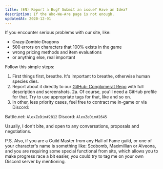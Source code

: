```yaml
---
title: (EN) Report a Bug? Submit an issue? Have an Idea?
description: If the Who-We-Are page is not enough.
updatedAt: 2020-12-01
---
```


If you encounter serious problems with our site, like:

- ~~Crazy Zombie Dragons~~
- 500 errors on characters that 100% exists in the game
- wrong pricing methods and item evaluations
- or anything else, real important

Follow this simple steps:

1. First things first, breathe. It's important to breathe, otherwise human species dies.
2. Report about it directly to our [GitHub: Conglomerat Repo](https://github.com/AlexZeDim/conglomerat-FRONT/issues) with full description and screenshots.
   2a. Of course, you'll need a GitHub profile for that. Try to use appropriate tags for that, like <BUG> and so on.
3. In other, less priority cases, feel free to contract me in-game or via Discord:

Battle.net: `AlexZeDim#2812`
Discord: `AlexZeDim#2645`

Usually, I don't bite, and open to any conversations, proposals and negotiations.

P.S. Also, if you are a Guild Master from any Hall of Fame guild, or one of your character's name is something like: Scobomb, Maximillian or Alveona,
and you are requiring some special functional from site, which allows you to make progress race a bit easier, you could try to tag me on your own Discord server by mentioning.
    

